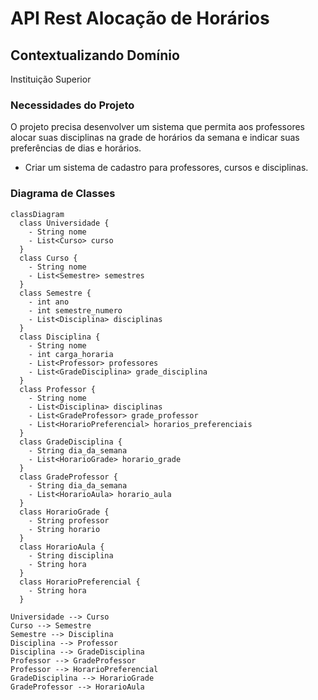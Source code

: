 # API Rest Alocação de Horários
## Contextualizando Domínio
Instituição Superior

### Necessidades do Projeto

O projeto precisa desenvolver um sistema que permita aos professores alocar suas
disciplinas na grade de horários da semana e indicar suas preferências de dias e horários.

 -  Criar um sistema de cadastro para professores, cursos e disciplinas.

### Diagrama de Classes
```mermaid
classDiagram
  class Universidade {
    - String nome
    - List<Curso> curso
  }
  class Curso {
    - String nome
    - List<Semestre> semestres
  }
  class Semestre {
    - int ano
    - int semestre_numero
    - List<Disciplina> disciplinas
  }
  class Disciplina {
    - String nome
    - int carga_horaria
    - List<Professor> professores
    - List<GradeDisciplina> grade_disciplina
  }
  class Professor {
    - String nome
    - List<Disciplina> disciplinas
    - List<GradeProfessor> grade_professor
    - List<HorarioPreferencial> horarios_preferenciais
  }
  class GradeDisciplina {
    - String dia_da_semana
    - List<HorarioGrade> horario_grade
  }
  class GradeProfessor {
    - String dia_da_semana
    - List<HorarioAula> horario_aula
  }
  class HorarioGrade {
    - String professor
    - String horario
  }
  class HorarioAula {
    - String disciplina
    - String hora
  }
  class HorarioPreferencial {
    - String hora
  }

Universidade --> Curso
Curso --> Semestre
Semestre --> Disciplina
Disciplina --> Professor
Disciplina --> GradeDisciplina
Professor --> GradeProfessor
Professor --> HorarioPreferencial
GradeDisciplina --> HorarioGrade
GradeProfessor --> HorarioAula

```

